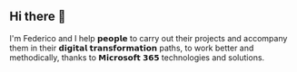 ## Hi there 👋

I'm Federico and I help 𝗽𝗲𝗼𝗽𝗹𝗲 to carry out their projects and accompany them in their 𝗱𝗶𝗴𝗶𝘁𝗮𝗹 𝘁𝗿𝗮𝗻𝘀𝗳𝗼𝗿𝗺𝗮𝘁𝗶𝗼𝗻 paths, to work better and methodically, thanks to 𝗠𝗶𝗰𝗿𝗼𝘀𝗼𝗳𝘁 𝟯𝟲𝟱 technologies and solutions.


<!--
**Fedes365/Fedes365** is a ✨ _special_ ✨ repository because its `README.md` (this file) appears on your GitHub profile.

Here are some ideas to get you started:

- 🔭 I’m currently working on ...
- 🌱 I’m currently learning ...
- 👯 I’m looking to collaborate on ...
- 🤔 I’m looking for help with ...
- 💬 Ask me about ...
- 📫 How to reach me: ...
- 😄 Pronouns: ...
- ⚡ Fun fact: ...
-->
